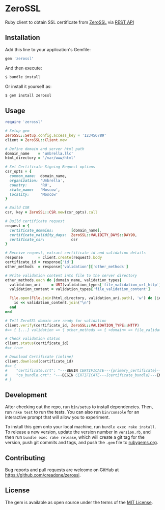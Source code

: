 # ZeroSSL

Ruby client to obtain SSL certificate from [ZeroSSL](https://zerossl.com) via [REST API](https://zerossl.com/documentation/api/)

## Installation

Add this line to your application's Gemfile:

```ruby
gem 'zerossl'
```

And then execute:
```ruby
$ bundle install
```
Or install it yourself as:
```ruby
$ gem install zerossl
```
## Usage

```ruby
require 'zerossl'

# Setup gem
ZeroSSL::Setup.config.access_key = '123456789'
client = ZeroSSL::Client.new

# Define domain and server html path
domain_name    = 'umbrella.llc'
html_directory = '/var/www/html'

# Set Certificate Signing Request options
csr_opts = {
  common_name:  domain_name,
  organization: 'Umbrella',
  country:      'RU',
  state_name:   'Moscow',
  locality:     'Moscow'
}

# Build CSR
csr, key = ZeroSSL::CSR.new(csr_opts).call

# Build certificate request
request = {
  certificate_domains:        [domain_name],
  certificate_validity_days:  ZeroSSL::VALIDITY_DAYS::DAY90,
  certificate_csr:            csr
}

# Receive request, extract certificate id and validation details
response       = client.create(request).body
certificate_id = response['id']
other_methods  = response['validation']['other_methods']

# Write validation content into file to the server directory
other_methods.each do |domain_name, validation_types|
  validation_uri     = URI(validation_types['file_validation_url_http'])
  validation_content = validation_types['file_validation_content']

  File.open(File.join(html_directory, validation_uri.path), 'w') do |io|
    io << validation_content.join("\n")
  end
end

# Tell ZeroSSL domain are ready for validation
client.verify(certificate_id, ZeroSSL::VALIDATION_TYPE::HTTP)
#=> { [...] validation => { other_methods => { <domain> => file_validation_url_http }}}

# Check validation status
client.status(certificate_id)
#=> true

# Download Certificate (inline)
client.download(certificate_id)
#=> {
#    "certificate.crt": "---BEGIN CERTIFICATE---{primary_certificate}---END CERTIFICATE---",
#    "ca_bundle.crt": "---BEGIN CERTIFICATE---{certificate_bundle}---END CERTIFICATE---"
# }
```

## Development

After checking out the repo, run `bin/setup` to install dependencies. Then, run `rake test` to run the tests. You can also run `bin/console` for an interactive prompt that will allow you to experiment.

To install this gem onto your local machine, run `bundle exec rake install`. To release a new version, update the version number in `version.rb`, and then run `bundle exec rake release`, which will create a git tag for the version, push git commits and tags, and push the `.gem` file to [rubygems.org](https://rubygems.org).

## Contributing

Bug reports and pull requests are welcome on GitHub at https://github.com/creadone/zerossl.


## License

The gem is available as open source under the terms of the [MIT License](https://opensource.org/licenses/MIT).
